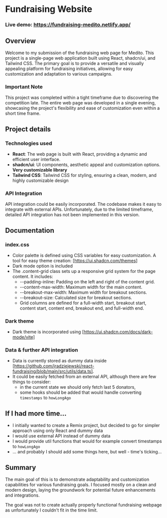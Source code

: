 # Fundraising Website
### Live demo: https://fundraising-medito.netlify.app/
## Overview
Welcome to my submission of the fundraising web page for Medito. This project is a single-page web application built using React, shadcn/ui, and Tailwind CSS. The primary goal is to provide a versatile and visually appealing platform for fundraising initiatives, allowing for easy customization and adaptation to various campaigns.

### Important Note
This project was completed within a tight timeframe due to discovering the competition late. The entire web page was developed in a single evening, showcasing the project's flexibility and ease of customization even within a short time frame.

## Project details
### Technologies used
* **React**: The web page is built with React, providing a dynamic and efficient user interface.
* **shadcn/ui**: UI components,  aesthetic appeal and customization options. **Very customizable library**
* **Tailwind CSS**: Tailwind CSS for styling, ensuring a clean, modern, and highly customizable design

### API Integration
API integration could be easily incorporated. The codebase makes it easy to integrate with external APIs. Unfortunately, due to the limited timeframe, detailed API integration has not been implemented in this version.

## Documentation
### index.css
* Color palette is defined using CSS variables for easy customization. A tool for easy theme creation: [https://ui.shadcn.com/themes]
* Dark mode option is included
* The .content-grid class sets up a responsive grid system for the page content. It includes:
  - --padding-inline: Padding on the left and right of the content grid.
  - --content-max-width: Maximum width for the main content.
  - --breakout-max-width: Maximum width for breakout sections.
  - --breakout-size: Calculated size for breakout sections.
  - Grid columns are defined for a full-width start, breakout start, content start, content end, breakout end, and full-width end.
### Dark theme
* Dark theme is incorporated using [https://ui.shadcn.com/docs/dark-mode/vite]
### Data & further API integration
* Data is currently stored as dummy data inside [https://github.com/jradziejewski/react-fundraising/blob/main/src/utils/data.ts].
* It could be easily fetched from an external API, although there are few things to consider:
  - in the current state we should only fetch last 5 donators,
  - some hooks should be added that would handle converting `timestamps` to `howLongAgo`

## If I had more time...
* I initially wanted to create a Remix project, but decided to go for simpler approach using only React and dummy data
* I would use external API instead of dummy data
* I would provide util functions that would for example convert timestamps to `howLongAgo`
* ... and probably I should add some things here, but well - time's ticking...

## Summary
The main goal of this is to demonstrate  adaptability and customization capabilities for various fundraising goals. I focused mostly on a clean and modern design, laying the groundwork for potential future enhancements and integrations.

The goal was not to create actually properly functional fundraising webpage as unfortunately I couldn't fit in the time limit.
